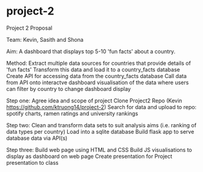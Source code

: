 # project-2
Project 2 Proposal

Team: Kevin, Sasith and Shona

Aim: 
A dashboard that displays top 5-10 'fun facts' about a country.

Method:
Extract multiple data sources for countries that provide details of 'fun facts'
Transform this data and load it to a country_facts database
Create API for accessing data from the country_facts database
Call data from API onto interactve dashboard visualisation of the data where users can filter by country to change dashboard display

Step one:
Agree idea and scope of project
Clone Project2 Repo (Kevin https://github.com/ktruong14/project-2)
Search for data and upload to repo: spotify charts, ramen ratings and university rankings

Step two:
Clean and transform data sets to suit analysis aims (i.e. ranking of data types per country)
Load into a sqlite database
Build flask app to serve database data via API(s)

Step three:
Build web page using HTML and CSS
Build JS visualisations to display as dashboard on web page
Create presentation for Project presentation to class




